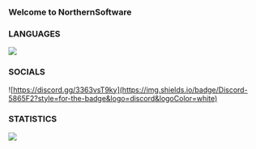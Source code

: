 ### Welcome to NorthernSoftware

### LANGUAGES
![](https://img.shields.io/badge/Node.js-339933?style=for-the-badge&logo=nodedotjs&logoColor=white)

### SOCIALS
![https://discord.gg/3363vsT9ky](https://img.shields.io/badge/Discord-5865F2?style=for-the-badge&logo=discord&logoColor=white)

### STATISTICS
![](https://komarev.com/ghpvc/?username=NorthernSoftware) 



